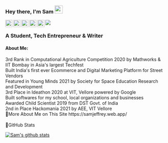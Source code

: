 ### Hey there, I'm  Sam <img src="https://media.giphy.com/media/hvRJCLFzcasrR4ia7z/giphy.gif" width="25px">

[<img align="left" alt="m-hamzashakeel | Facebook" width=22px src="https://cdn.jsdelivr.net/npm/simple-icons@v3/icons/facebook.svg">][facebook]
[<img align="left" alt="m-hamzashakeel | Twitter" width=22px src="https://cdn.jsdelivr.net/npm/simple-icons@v3/icons/twitter.svg">][twitter]
[<img align="left" alt="m-hamzashakeel | LinkedIn" width=22px src="https://cdn.jsdelivr.net/npm/simple-icons@v3/icons/linkedin.svg">][linkedin]
[<img align="left" alt="m-hamzashakeel | Instagram" width=22px src="https://cdn.jsdelivr.net/npm/simple-icons@v3/icons/instagram.svg">][instagram]
[<img align="left" alt="m-hamzashakeel | Medium" width=22px src="https://cdn.jsdelivr.net/npm/simple-icons@v3/icons/medium.svg">][medium]

![](https://visitor-badge.glitch.me/badge?page_id=abhisheknaiidu.abhisheknaiidu)

### A Student, Tech Entrepreneur & Writer

#### About Me:


<summary>3rd Rank in Computational Agriculture Competition 2020 by Mathworks & IIT Bombay in Asia's largest Techfest</summary>
<summary>Built India's first ever Ecommerce and Digital Marketing Platform for Street Vendors</summary>
<summary>Featured in Young Minds 2021 by Society for Space Education Research and Development</summary>
<summary>3rd Place in Ideathon 2020 at VIT, Vellore powered by Google</summary>
<summary>Built softwares for my school, local organizations and businesses</summary>
<summary>Awarded Child Scientist 2019 from DST Govt. of India</summary>
<summary>2nd in Place Hackomania 2021 by AEE, VIT Vellore</summary>
<summary>📄More About Me on This Site https://samjeffrey.web.app/ </summary>
<br>
📝GitHub Stats
<br>

[![Sam's github stats](https://github-readme-stats.vercel.app/api?username=SamJeffrey8&theme=gotham)](https://github.com/SamJeffrey8/github-readme-stats)





[twitter]: https://www.twitter.com/Spinozious/
[linkedin]: https://www.linkedin.com/in/sam-jeffrey-2091731a7/
[instagram]: https://www.instagram.com/samjefree/
[medium]: https://medium.com/@sam.8.jy
[facebook]: https://www.facebook.com/mhamzadev
[profile]: https://samjeffrey.web.app/
